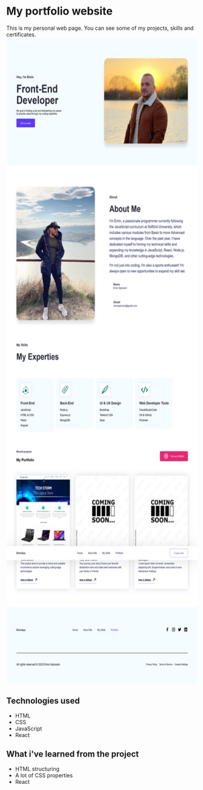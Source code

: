 # My portfolio website

This is my personal web page. You can see some of my projects, skills and certificates.
<img src="/public/img/personal-portfolio.png" alt="Project Logo" width="700" height="1700">

## Technologies used

- HTML
- CSS
- JavaScript
- React

## What i've learned from the project

- HTML structuring
- A lot of CSS properties
- React
